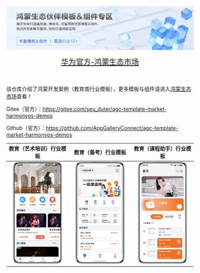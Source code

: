 ![输入图片说明](%E5%8D%8E%E4%B8%BA%E5%AE%98%E6%96%B9-%E9%B8%BF%E8%92%99%E7%94%9F%E6%80%81%E5%B8%82%E5%9C%BA.png)

<div align="center">
  <span style="font-size: 20px;">
    <a href="https://developer.huawei.com/consumer/cn/market/prod-list?origin=template">华为官方-鸿蒙生态市场</a>
  </span>
</div>

</br>
</br>


该仓库介绍了鸿蒙开发案例（教育类行业模板），更多模板与组件请进入[鸿蒙生态市场](https://developer.huawei.com/consumer/cn/market/prod-list/4437348dd20f48249540d1b57ef2eff6/categoryL2_202410080002)查看！

Gitee（官方）：https://gitee.com/seu_duter/agc-template-market-harmonyos-demos

Github（官方）：https://github.com/AppGalleryConnect/agc-template-market-harmonyos-demos

| 教育（艺术培训）行业模板 | 教育（备考）行业模板 | 教育（课程助手）行业模板 |
|:---:|:---:|:---:|
|![输入图片说明](%E8%89%BA%E6%9C%AF%E5%9F%B9%E8%AE%AD%E5%85%83%E6%9C%8D%E5%8A%A1%E6%A8%A1%E6%9D%BF.png)| ![输入图片说明](%E6%95%99%E8%82%B2%E5%A4%87%E8%80%83%E5%BA%94%E7%94%A8%E6%A8%A1%E6%9D%BF.png) | ![输入图片说明](%E8%AF%BE%E7%A8%8B%E5%8A%A9%E6%89%8B%E5%85%83%E6%9C%8D%E5%8A%A1%E6%A8%A1%E6%9D%BF.png)|
